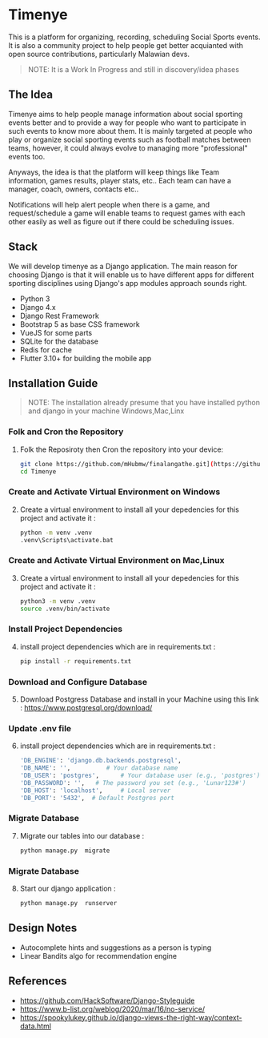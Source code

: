 # Timenye

This is a platform for organizing, recording, scheduling Social Sports events.
It is also a community project to help people get better acquianted with open source contributions, particularly Malawian devs.

> NOTE: It is a Work In Progress and still in discovery/idea phases

## The Idea

Timenye aims to help people manage information about social sporting events better and to provide a way for people who want to participate in such events to know more about them. It is mainly targeted at people who play or organize social sporting events such as football matches between teams, however, it could always evolve to managing more "professional" events too.

Anyways, the idea is that the platform will keep things like Team information, games results, player stats, etc.. Each team can have a manager, coach, owners, contacts etc.. 

Notifications will help alert people when there is a game, and request/schedule a game will enable teams to request games with each other easily as well as figure out if there could be scheduling issues.

## Stack

We will develop timenye as a Django application. The main reason for choosing Django is that it will enable us to have different apps for different sporting disciplines using Django's app modules approach sounds right.

* Python 3
* Django 4.x
* Django Rest Framework
* Bootstrap 5 as base CSS framework
* VueJS for some parts
* SQLite for the database
* Redis for cache
* Flutter 3.10+ for building the mobile app

## Installation Guide  
> NOTE: The installation already presume that you have  installed python and django in your machine Windows,Mac,Linx
### Folk and Cron the Repository
1. Folk the Reposiroty then Cron the repository into your device:
   ```bash
   git clone https://github.com/mHubmw/finalangathe.git](https://github.com/geekquest/timenye.git)
   cd Timenye
### Create and Activate Virtual Environment on Windows
2. Create a virtual environment to install all your depedencies for this project and activate it :
   ```bash
   python -m venv .venv
   .venv\Scripts\activate.bat
### Create and Activate Virtual Environment on Mac,Linux
3. Create a virtual environment to install all your depedencies for this project and activate it :
   ```bash
   python3 -m venv .venv
   source .venv/bin/activate

### Install Project Dependencies
4. install project dependencies which are in requirements.txt :
   ```bash
   pip install -r requirements.txt
### Download and Configure Database
5. Download Postgress Database and install in your Machine  using this link  :
   https://www.postgresql.org/download/
### Update .env file 
6. install project dependencies which are in requirements.txt :
   ```bash
   'DB_ENGINE': 'django.db.backends.postgresql',
   'DB_NAME': '',          # Your database name
   'DB_USER': 'postgres',      # Your database user (e.g., 'postgres')
   'DB_PASSWORD': '',   # The password you set (e.g., 'Lunar123#')
   'DB_HOST': 'localhost',     # Local server
   'DB_PORT': '5432',  # Default Postgres port

### Migrate Database 
7. Migrate our tables into our database  :
   ```bash
   python manage.py  migrate

 ### Migrate Database 
8. Start our django  application  :
   ```bash
   python manage.py  runserver    

## Design Notes

- Autocomplete hints and suggestions as a person is typing
- Linear Bandits algo for recommendation engine

## References

- https://github.com/HackSoftware/Django-Styleguide
- https://www.b-list.org/weblog/2020/mar/16/no-service/
- https://spookylukey.github.io/django-views-the-right-way/context-data.html
